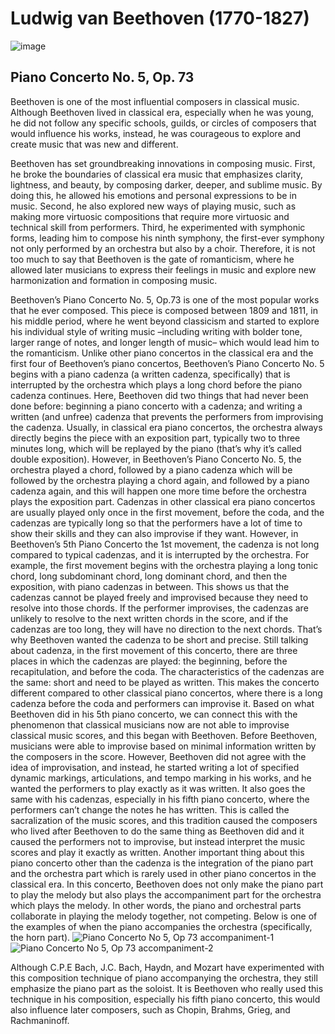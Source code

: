 # Ludwig van Beethoven (1770-1827)
![image](https://github.com/user-attachments/assets/65fc2549-fc64-450e-af51-e8633467864a)
## Piano Concerto No. 5, Op. 73

Beethoven is one of the most influential composers in classical music. Although Beethoven lived in classical era, especially when he was young, he did not follow any specific schools, guilds, or circles of composers that would influence his works, instead, he was courageous to explore and create music that was new and different.

Beethoven has set groundbreaking innovations in composing music. First, he broke the boundaries of classical era music that emphasizes clarity, lightness, and beauty, by composing darker, deeper, and sublime music. By doing this, he allowed his emotions and personal expressions to be in music. Second, he also explored new ways of playing music, such as making more virtuosic compositions that require more virtuosic and technical skill from performers. Third, he experimented with symphonic forms, leading him to compose his ninth symphony, the first-ever symphony not only performed by an orchestra but also by a choir. Therefore, it is not too much to say that Beethoven is the gate of romanticism, where he allowed later musicians to express their feelings in music and explore new harmonization and formation in composing music.

Beethoven’s Piano Concerto No. 5, Op.73 is one of the most popular works that he ever composed. This piece is composed between 1809 and 1811, in his middle period, where he went beyond classicism and started to explore his individual style of writing music –including writing with bolder tone, larger range of notes, and longer length of music– which would lead him to the romanticism. 
Unlike other piano concertos in the classical era and the first four of Beethoven’s piano concertos, Beethoven’s Piano Concerto No. 5 begins with a piano cadenza (a written cadenza, specifically) that is interrupted by the orchestra which plays a long chord before the piano cadenza continues. Here, Beethoven did two things that had never been done before: beginning a piano concerto with a cadenza; and writing a written (and unfree) cadenza that prevents the performers from improvising the cadenza. 
Usually, in classical era piano concertos, the orchestra always directly begins the piece with an exposition part, typically two to three minutes long, which will be replayed by the piano (that’s why it’s called double exposition). However, in Beethoven’s Piano Concerto No. 5, the orchestra played a chord, followed by a piano cadenza which will be followed by the orchestra playing a chord again, and followed by a piano cadenza again, and this will happen one more time before the orchestra plays the exposition part.
Cadenzas in other classical era piano concertos are usually played only once in the first movement, before the coda, and the cadenzas are typically long so that the performers have a lot of time to show their skills and they can also improvise if they want. However, in Beethoven’s 5th Piano Concerto the 1st movement, the cadenza is not long compared to typical cadenzas, and it is interrupted by the orchestra. For example, the first movement begins with the orchestra playing a long tonic chord, long subdominant chord, long dominant chord, and then the exposition, with piano cadenzas in between. This shows us that the cadenzas cannot be played freely and improvised because they need to resolve into those chords. If the performer improvises, the cadenzas are unlikely to resolve to the next written chords in the score, and if the cadenzas are too long, they will have no direction to the next chords. That’s why Beethoven wanted the cadenza to be short and precise.
Still talking about cadenza, in the first movement of this concerto, there are three places in which the cadenzas are played: the beginning, before the recapitulation, and before the coda. The characteristics of the cadenzas are the same: short and need to be played as written. This makes the concerto different compared to other classical piano concertos, where there is a long cadenza before the coda and performers can improvise it. 
Based on what Beethoven did in his 5th piano concerto, we can connect this with the phenomenon that classical musicians now are not able to improvise classical music scores, and this began with Beethoven. Before Beethoven, musicians were able to improvise based on minimal information written by the composers in the score. However, Beethoven did not agree with the idea of improvisation, and instead, he started writing a lot of specified dynamic markings, articulations, and tempo marking in his works, and he wanted the performers to play exactly as it was written. It also goes the same with his cadenzas, especially in his fifth piano concerto, where the performers can’t change the notes he has written. This is called the sacralization of the music scores, and this tradition caused the composers who lived after Beethoven to do the same thing as Beethoven did and it caused the performers not to improvise, but instead interpret the music scores and play it exactly as written.
Another important thing about this piano concerto other than the cadenza is the integration of the piano part and the orchestra part which is rarely used in other piano concertos in the classical era. In this concerto, Beethoven does not only make the piano part to play the melody but also plays the accompaniment part for the orchestra which plays the melody. In other words, the piano and orchestral parts collaborate in playing the melody together, not competing. Below is one of the examples of when the piano accompanies the orchestra (specifically, the horn part).
![Piano Concerto No  5, Op  73 accompaniment-1](https://github.com/user-attachments/assets/35f00c9e-fabd-4f36-9e5d-a454c4646fe2)
![Piano Concerto No  5, Op  73 accompaniment-2](https://github.com/user-attachments/assets/bd058033-c716-4cfe-a7e1-b3854e3f6a48)


Although C.P.E Bach, J.C. Bach, Haydn, and Mozart have experimented with this composition technique of piano accompanying the orchestra, they still emphasize the piano part as the soloist. It is Beethoven who really used this technique in his composition, especially his fifth piano concerto, this would also influence later composers, such as Chopin, Brahms, Grieg, and Rachmaninoff.
